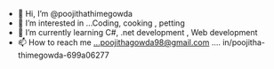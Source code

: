 - 👋 Hi, I’m @poojithathimegowda
- 👀 I’m interested in ...Coding, cooking , petting
- 🌱 I’m currently learning  C#, .net development , Web development 
- 📫 How to reach me ...poojithagowda98@gmail.com ....  in/poojitha-thimegowda-699a06277

<!---
poojithathimegowda/poojithathimegowda is a ✨ special ✨ repository because its `README.md` (this file) appears on your GitHub profile.
You can click the Preview link to take a look at your changes.
--->
